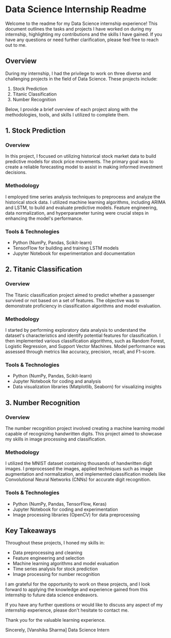 # Data Science Internship Readme

Welcome to the readme for my Data Science internship experience! This document outlines the tasks and projects I have worked on during my internship, highlighting my contributions and the skills I have gained. If you have any questions or need further clarification, please feel free to reach out to me.

## Overview

During my internship, I had the privilege to work on three diverse and challenging projects in the field of Data Science. These projects include:

1. Stock Prediction
2. Titanic Classification
3. Number Recognition

Below, I provide a brief overview of each project along with the methodologies, tools, and skills I utilized to complete them.

## 1. Stock Prediction

### Overview

In this project, I focused on utilizing historical stock market data to build predictive models for stock price movements. The primary goal was to create a reliable forecasting model to assist in making informed investment decisions.

### Methodology

I employed time series analysis techniques to preprocess and analyze the historical stock data. I utilized machine learning algorithms, including ARIMA and LSTM, to build and evaluate predictive models. Feature engineering, data normalization, and hyperparameter tuning were crucial steps in enhancing the model's performance.

### Tools & Technologies

- Python (NumPy, Pandas, Scikit-learn)
- TensorFlow for building and training LSTM models
- Jupyter Notebook for experimentation and documentation

## 2. Titanic Classification

### Overview

The Titanic classification project aimed to predict whether a passenger survived or not based on a set of features. The objective was to demonstrate proficiency in classification algorithms and model evaluation.

### Methodology

I started by performing exploratory data analysis to understand the dataset's characteristics and identify potential features for classification. I then implemented various classification algorithms, such as Random Forest, Logistic Regression, and Support Vector Machines. Model performance was assessed through metrics like accuracy, precision, recall, and F1-score.

### Tools & Technologies

- Python (NumPy, Pandas, Scikit-learn)
- Jupyter Notebook for coding and analysis
- Data visualization libraries (Matplotlib, Seaborn) for visualizing insights

## 3. Number Recognition

### Overview

The number recognition project involved creating a machine learning model capable of recognizing handwritten digits. This project aimed to showcase my skills in image processing and classification.

### Methodology

I utilized the MNIST dataset containing thousands of handwritten digit images. I preprocessed the images, applied techniques such as image augmentation and normalization, and implemented classification models like Convolutional Neural Networks (CNNs) for accurate digit recognition.

### Tools & Technologies

- Python (NumPy, Pandas, TensorFlow, Keras)
- Jupyter Notebook for coding and experimentation
- Image processing libraries (OpenCV) for data preprocessing

## Key Takeaways

Throughout these projects, I honed my skills in:

- Data preprocessing and cleaning
- Feature engineering and selection
- Machine learning algorithms and model evaluation
- Time series analysis for stock prediction
- Image processing for number recognition

I am grateful for the opportunity to work on these projects, and I look forward to applying the knowledge and experience gained from this internship to future data science endeavors.

If you have any further questions or would like to discuss any aspect of my internship experience, please don't hesitate to contact me.

Thank you for the valuable learning experience.

Sincerely,
[Vanshika Sharma]
Data Science Intern
